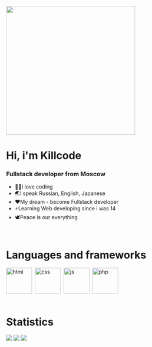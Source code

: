 <!-- my name -->

<div>
  <img src="http://images5.fanpop.com/image/photos/30800000/Killua-hunter-x-hunter-30817101-1006-564.jpg" witdh="700" height="350"/><br>
  <h1>Hi, i'm Killcode</h1>
  <h3>Fullstack developer from Moscow</h3>
</div>

<!-- my bio -->

<div id="bio">
  <ul>
    <li>👩‍💻I love coding</li>
    <li>🌏I speak Russian, English, Japanese</li>
    <li>❤My dream - become Fullstack developer</li>
    <li>⚡Learning Web developing since i was 14</li>
    <li>🕊Peace is our everything</li>
  </ul>
</div><br>

<!--Languages and frameworks -->

<div id="LangFrame">
  <h1>Languages and frameworks</h1>
  <img src="https://cdn.jsdelivr.net/gh/devicons/devicon/icons/html5/html5-original-wordmark.svg" title="html" width="70" height="70"/>&nbsp;
  <img src="https://cdn.jsdelivr.net/gh/devicons/devicon/icons/css3/css3-original.svg" title="css" width="70" height="70"/>&nbsp;
  <img src="https://cdn.jsdelivr.net/gh/devicons/devicon/icons/javascript/javascript-original.svg" title="js" width="70" height="70"/>&nbsp;
  <img src="https://cdn.jsdelivr.net/gh/devicons/devicon/icons/php/php-plain.svg" title="php" width="70" height="70"/>&nbsp;
</div><br>

<!--Stats -->

# Statistics
![](http://github-profile-summary-cards.vercel.app/api/cards/profile-details?username=k1llcode&theme=default)
![](http://github-profile-summary-cards.vercel.app/api/cards/repos-per-language?username=k1llcode&theme=default)
![](http://github-profile-summary-cards.vercel.app/api/cards/most-commit-language?username=k1llcode&theme=default)



